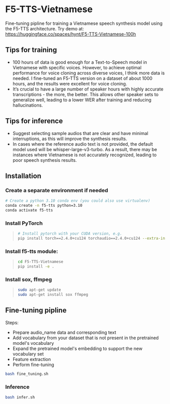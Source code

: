 # F5-TTS-Vietnamese
Fine-tuning pipline for training a Vietnamese speech synthesis model using the F5-TTS architecture.
Try demo at: https://huggingface.co/spaces/hynt/F5-TTS-Vietnamese-100h

## Tips for training
- 100 hours of data is good enough for a Text-to-Speech model in Vietnamese with specific voices. However, to achieve optimal performance for voice cloning across diverse voices, I think more data is needed. I fine-tuned an F5-TTS version on a dataset of about 1000 hours, and the results were excellent for voice cloning.
- It’s crucial to have a large number of speaker hours with highly accurate transcriptions - the more, the better. This allows other speaker sets to generalize well, leading to a lower WER after training and reducing hallucinations.

## Tips for inference
- Suggest selecting sample audios that are clear and have minimal interruptions, as this will improve the synthesis results.
- In cases where the reference audio text is not provided, the default model used will be whisper-large-v3-turbo. As a result, there may be instances where Vietnamese is not accurately recognized, leading to poor speech synthesis results.

## Installation

### Create a separate environment if needed

```bash
# Create a python 3.10 conda env (you could also use virtualenv)
conda create -n f5-tts python=3.10
conda activate f5-tts
```

### Install PyTorch

> ```bash
> # Install pytorch with your CUDA version, e.g.
> pip install torch==2.4.0+cu124 torchaudio==2.4.0+cu124 --extra-index-url https://download.pytorch.org/whl/cu124
> ```

### Install f5-tts module:

> ```bash
> cd F5-TTS-Vietnamese
> pip install -e .
> ```

### Install sox, ffmpeg

> ```bash
> sudo apt-get update
> sudo apt-get install sox ffmpeg
> ```

## Fine-tuning pipline

Steps:

- Prepare audio_name data and corresponding text
- Add vocabulary from your dataset that is not present in the pretrained model's vocabulary
- Expand the pretrained model's embedding to support the new vocabulary set
- Feature extraction
- Perform fine-tuning

```bash
bash fine_tuning.sh
```

### Inference

```bash
bash infer.sh
```
